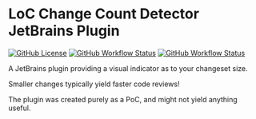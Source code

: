 # LoC Change Count Detector JetBrains Plugin

[![GitHub License](https://img.shields.io/github/license/ChrisCarini/loc-change-count-detector-jetbrains-plugin?style=flat-square)](https://github.com/ChrisCarini/loc-change-count-detector-jetbrains-plugin/blob/main/LICENSE)
[![GitHub Workflow Status](https://img.shields.io/github/workflow/status/ChrisCarini/loc-change-count-detector-jetbrains-plugin/Build?logo=GitHub&style=flat-square)](https://github.com/ChrisCarini/loc-change-count-detector-jetbrains-plugin/actions?query=workflow%3A%22Build%22)
[![GitHub Workflow Status](https://img.shields.io/github/workflow/status/ChrisCarini/loc-change-count-detector-jetbrains-plugin/IntelliJ%20Plugin%20Compatibility?label=IntelliJ%20Plugin%20Compatibility&logo=GitHub&style=flat-square)](https://github.com/ChrisCarini/loc-change-count-detector-jetbrains-plugin/actions?query=workflow%3A%22IntelliJ+Plugin+Compatibility%22)

<!-- Plugin description -->
A JetBrains plugin providing a visual indicator as to your changeset size.

Smaller changes typically yield faster code reviews!
<!-- Plugin description end -->

The plugin was created purely as a PoC, and might not yield anything useful.
